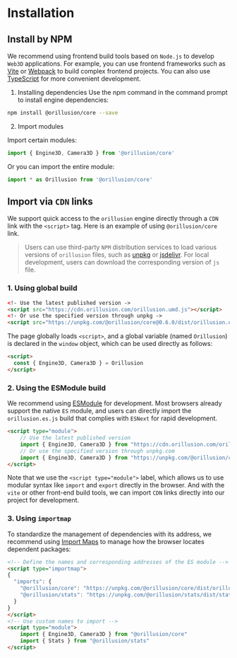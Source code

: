 # Installation

## Install by NPM
We recommend using frontend build tools based on `Node.js` to develop `Web3D` applications. For example, you can use frontend frameworks such as [Vite](https://vitejs.dev/) or [Webpack](https://webpack.js.org/) to build complex frontend projects. You can also use [TypeScript](https://www.typescriptlang.org/) for more convenient development.

1. Installing dependencies
Use the npm command in the command prompt to install engine dependencies:
```bash
npm install @orillusion/core --save
```
2. Import modules

Import certain modules:
```ts
import { Engine3D, Camera3D } from '@orillusion/core'
```
Or you can import the entire module:
```ts
import * as Orillusion from '@orillusion/core'
```

## Import via `CDN` links
We support quick access to the `orillusion` engine directly through a `CDN` link with the `<script>` tag. Here is an example of using `@orillusion/core` link.
> Users can use third-party `NPM` distribution services to load various versions of `orillusion` files, such as [unpkg](https://unpkg.com/@orillusion/core) or [jsdelivr](https://www.jsdelivr.com/package/npm/@orillusion/core). For local development, users can download the corresponding version of `js` file.

### 1. Using global build 
```html
<!- Use the latest published version ->
<script src="https://cdn.orillusion.com/orillusion.umd.js"></script>
<!- Or use the specified version through unpkg ->
<script src="https://unpkg.com/@orillusion/core@0.6.0/dist/orillusion.umd.js"></script>
```
The page globally loads `<script>`, and a global variable (named `Orillusion`) is declared in the `window` object, which can be used directly as follows:
```html
<script>
  const { Engine3D, Camera3D } = Orillusion
</script>
```

### 2. Using the ESModule build
We recommend using [ESModule](https://developer.mozilla.org/zh-CN/docs/Web/JavaScript/Guide/Modules) for development. Most browsers already support the native `ES` module, and users can directly import the `orillusion.es.js` build that complies with `ESNext` for rapid development.

```html
<script type="module">
    // Use the latest published version
    import { Engine3D, Camera3D } from "https://cdn.orillusion.com/orillusion.es.js"
    // Or use the specified version through unpkg.com 
    import { Engine3D, Camera3D } from "https://unpkg.com/@orillusion/core@0.6.0/dist/orillusion.es.js" 
</script>
```

Note that we use the `<script type="module">` label, which allows us to use modular syntax like `import` and `export` directly in the browser. And with the `vite` or other front-end build tools, we can import `CDN` links directly into our project for development.

### 3. Using `importmap`
To standardize the management of dependencies with its address, we recommend using [Import Maps](https://caniuse.com/import-maps) to manage how the browser locates dependent packages:
```html
<!-- Define the names and corresponding addresses of the ES module -->
<script type="importmap">
{
  "imports": {
    "@orillusion/core": "https://unpkg.com/@orillusion/core/dist/orillusion.es.js",
    "@orillusion/stats": "https://unpkg.com/@orillusion/stats/dist/stats.es.js"
  }
}
</script>
<!-- Use custom names to import -->
<script type="module">
    import { Engine3D, Camera3D } from "@orillusion/core"
    import { Stats } from "@orillusion/stats"
</script>
```